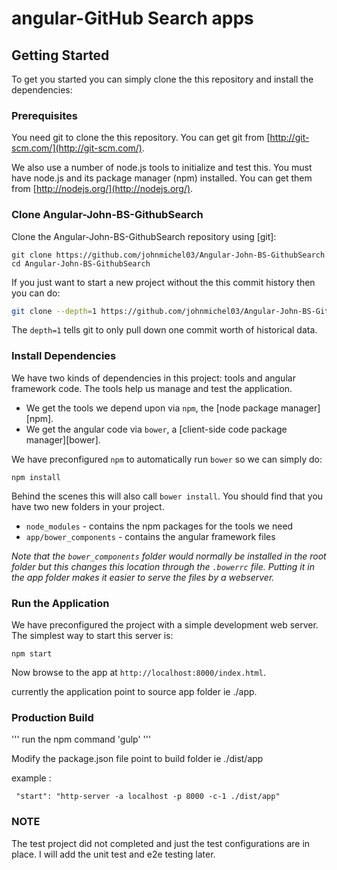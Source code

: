# angular-GitHub Search apps

## Getting Started

To get you started you can simply clone the this repository and install the dependencies:

### Prerequisites 

You need git to clone the this repository. You can get git from
[http://git-scm.com/](http://git-scm.com/).

We also use a number of node.js tools to initialize and test this. You must have node.js and
its package manager (npm) installed.  You can get them from [http://nodejs.org/](http://nodejs.org/).

### Clone Angular-John-BS-GithubSearch 

Clone the Angular-John-BS-GithubSearch repository using [git]:

```
git clone https://github.com/johnmichel03/Angular-John-BS-GithubSearch
cd Angular-John-BS-GithubSearch
```

If you just want to start a new project without the this commit history then you can do:

```bash
git clone --depth=1 https://github.com/johnmichel03/Angular-John-BS-GithubSearch <your-project-name>
```

The `depth=1` tells git to only pull down one commit worth of historical data.

### Install Dependencies 

We have two kinds of dependencies in this project: tools and angular framework code.  The tools help
us manage and test the application.

* We get the tools we depend upon via `npm`, the [node package manager][npm].
* We get the angular code via `bower`, a [client-side code package manager][bower].

We have preconfigured `npm` to automatically run `bower` so we can simply do:

```
npm install
```

Behind the scenes this will also call `bower install`.  You should find that you have two new
folders in your project.

* `node_modules` - contains the npm packages for the tools we need
* `app/bower_components` - contains the angular framework files

*Note that the `bower_components` folder would normally be installed in the root folder but
this changes this location through the `.bowerrc` file.  Putting it in the app folder makes
it easier to serve the files by a webserver.*

### Run the Application 

We have preconfigured the project with a simple development web server.  The simplest way to start
this server is:

```
npm start
```

Now browse to the app at `http://localhost:8000/index.html`.

currently the application point to source app folder ie ./app.

### Production Build 

'''
run the npm command 'gulp'
'''

Modify the package.json file point to build folder ie ./dist/app

example : 
```
 "start": "http-server -a localhost -p 8000 -c-1 ./dist/app" 
 ```

### NOTE 

The test project did not completed and just the test configurations are in place. I will add the unit test and e2e testing later.

